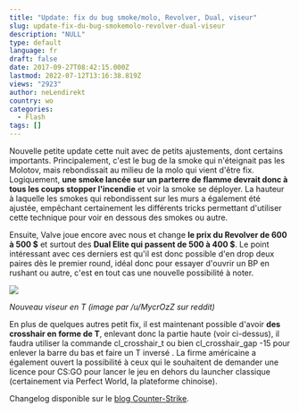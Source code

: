 ```yaml
---
title: "Update: fix du bug smoke/molo, Revolver, Dual, viseur"
slug: update-fix-du-bug-smokemolo-revolver-dual-viseur
description: "NULL"
type: default
language: fr
draft: false
date: 2017-09-27T08:42:15.000Z
lastmod: 2022-07-12T13:16:38.819Z
views: "2923"
author: neLendirekt
country: wo
categories:
  - Flash
tags: []
---
```

Nouvelle petite update cette nuit avec de petits ajustements, dont certains importants. Principalement, c'est le bug de la smoke qui n'éteignait pas les Molotov, mais rebondissait au milieu de la molo qui vient d'être fix. Logiquement, **une smoke lancée sur un parterre de flamme devrait donc à tous les coups stopper l'incendie** et voir la smoke se déployer. La hauteur à laquelle les smokes qui rebondissent sur les murs a également été ajustée, empêchant certainement les différents tricks permettant d'utiliser cette technique pour voir en dessous des smokes ou autre.

Ensuite, Valve joue encore avec nous et change **le prix du Revolver de 600 à 500 $** et surtout des **Dual Elite qui passent de 500 à 400 $**. Le point intéressant avec ces derniers est qu'il est donc possible d'en drop deux paires dès le premier round, idéal donc pour essayer d'ouvrir un BP en rushant ou autre, c'est en tout cas une nouvelle possibilité à noter.

![](/images/articles/59cb614d021af/images/LfybUySChEzAICaWPYX56TIqGZKO1mTrZTUJ5n6k.png)

_Nouveau viseur en T (image par /u/MycrOzZ sur reddit)_

En plus de quelques autres petit fix, il est maintenant possible d'avoir **des crosshair en forme de T**, enlevant donc la partie haute (voir ci-dessus), il faudra utiliser la commande cl\_crosshair\_t ou bien cl\_crosshair\_gap -15 pour enlever la barre du bas et faire un T inversé . La firme américaine a également ouvert la possibilité à ceux qui le souhaitent de demander une licence pour CS:GO pour lancer le jeu en dehors du launcher classique (certainement via Perfect World, la plateforme chinoise).

Changelog disponible sur le [blog Counter-Strike](http://blog.counter-strike.net/index.php/2017/09/19387/).

